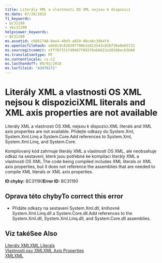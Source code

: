```yaml
---
title: Literály XML a vlastnosti OS XML nejsou k dispozici
ms.date: 07/20/2015
f1_keywords:
- bc31190
- vbc31190
helpviewer_keywords:
- BC31190
ms.assetid: cb861748-0ee4-40d3-a859-98ca6c39b4f4
ms.openlocfilehash: ede8c9c820397706b1e813543c82bf30a0e65f31
ms.sourcegitcommit: efff8f331fd9467f093f8ab8d23a203d6ecb5b60
ms.translationtype: MT
ms.contentlocale: cs-CZ
ms.lasthandoff: 09/02/2018
ms.locfileid: "43476271"
---
```

# <a name="xml-literals-and-xml-axis-properties-are-not-available"></a><span data-ttu-id="418b8-102">Literály XML a vlastnosti OS XML nejsou k dispozici</span><span class="sxs-lookup"><span data-stu-id="418b8-102">XML literals and XML axis properties are not available</span></span>
<span data-ttu-id="418b8-103">Literály XML a vlastnosti OS XML nejsou k dispozici.</span><span class="sxs-lookup"><span data-stu-id="418b8-103">XML literals and XML axis properties are not available.</span></span> <span data-ttu-id="418b8-104">Přidejte odkazy do System.Xml, System.Xml.Linq a System.Core.</span><span class="sxs-lookup"><span data-stu-id="418b8-104">Add references to System.Xml, System.Xml.Linq, and System.Core.</span></span>  
  
 <span data-ttu-id="418b8-105">Kompilovaný kód zahrnuje literály XML a vlastnosti OS XML, ale neobsahuje odkaz na sestavení, které jsou potřebné ke kompilaci literály XML a vlastnosti OS XML.</span><span class="sxs-lookup"><span data-stu-id="418b8-105">The code being compiled includes XML literals or XML axis properties, but it does not reference the assemblies that are needed to compile XML literals or XML axis properties.</span></span>  
  
 <span data-ttu-id="418b8-106">**ID chyby:** BC31190</span><span class="sxs-lookup"><span data-stu-id="418b8-106">**Error ID:** BC31190</span></span>  
  
## <a name="to-correct-this-error"></a><span data-ttu-id="418b8-107">Oprava této chyby</span><span class="sxs-lookup"><span data-stu-id="418b8-107">To correct this error</span></span>  
  
-   <span data-ttu-id="418b8-108">Přidáte odkazy na sestavení System.Xml.dll, knihovně System.Xml.Linq.dll a System.Core.dll.</span><span class="sxs-lookup"><span data-stu-id="418b8-108">Add references to the System.Xml.dll, System.Xml.Linq.dll, and System.Core.dll assemblies.</span></span>  
  
## <a name="see-also"></a><span data-ttu-id="418b8-109">Viz také</span><span class="sxs-lookup"><span data-stu-id="418b8-109">See Also</span></span>  
 [<span data-ttu-id="418b8-110">Literály XML</span><span class="sxs-lookup"><span data-stu-id="418b8-110">XML Literals</span></span>](../../visual-basic/language-reference/xml-literals/index.md)  
 [<span data-ttu-id="418b8-111">Vlastnosti osy XML</span><span class="sxs-lookup"><span data-stu-id="418b8-111">XML Axis Properties</span></span>](../../visual-basic/language-reference/xml-axis/index.md)  
 [<span data-ttu-id="418b8-112">XML</span><span class="sxs-lookup"><span data-stu-id="418b8-112">XML</span></span>](../../visual-basic/programming-guide/language-features/xml/index.md)
